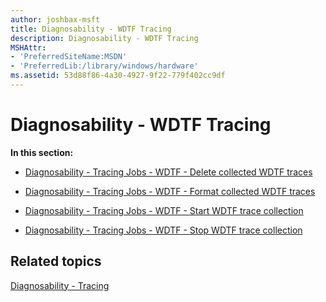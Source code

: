 ```yaml
---
author: joshbax-msft
title: Diagnosability - WDTF Tracing
description: Diagnosability - WDTF Tracing
MSHAttr:
- 'PreferredSiteName:MSDN'
- 'PreferredLib:/library/windows/hardware'
ms.assetid: 53d88f86-4a30-4927-9f22-779f402cc9df
---
```


# Diagnosability - WDTF Tracing


**In this section:**

-   [Diagnosability - Tracing Jobs - WDTF - Delete collected WDTF traces](diagnosability---tracing-jobs---wdtf---delete-collected-wdtf-traces-8ba85d90-72c4-4464-8922-a3e6d18d5f21.md)

-   [Diagnosability - Tracing Jobs - WDTF - Format collected WDTF traces](diagnosability---tracing-jobs---wdtf---format-collected-wdtf-traces-45a9be48-20c2-40ab-b6bc-2721f4c9fc88.md)

-   [Diagnosability - Tracing Jobs - WDTF - Start WDTF trace collection](diagnosability---tracing-jobs---wdtf---start-wdtf-trace-collection-d490d110-c85e-4a4b-9900-d122180a1334.md)

-   [Diagnosability - Tracing Jobs - WDTF - Stop WDTF trace collection](diagnosability---tracing-jobs---wdtf---stop-wdtf-trace-collection-cc751bd6-2935-4d0a-8742-ec69cc7cea8e.md)

## Related topics


[Diagnosability - Tracing](diagnosability---tracing.md)

 

 







